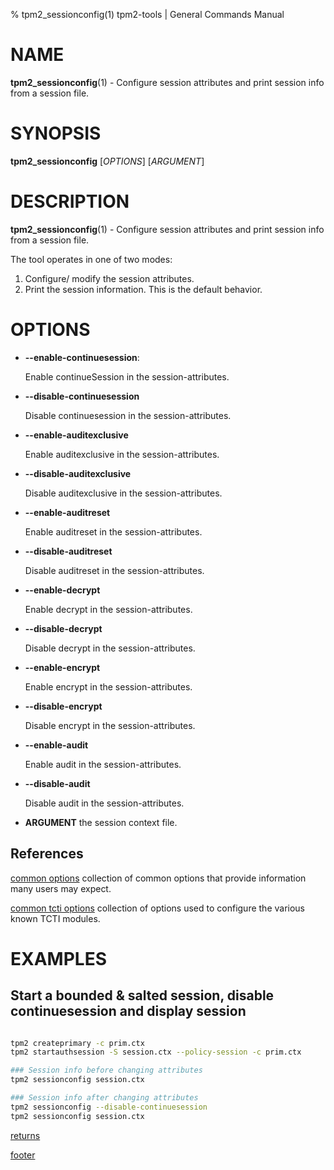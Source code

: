 % tpm2_sessionconfig(1) tpm2-tools | General Commands Manual

# NAME

**tpm2_sessionconfig**(1) - Configure session attributes and print session info
from a session file.

# SYNOPSIS

**tpm2_sessionconfig** [*OPTIONS*] [*ARGUMENT*]

# DESCRIPTION

**tpm2_sessionconfig**(1) - Configure session attributes and print session info
from a session file.

The tool operates in one of two modes:
1. Configure/ modify the session attributes.
2. Print the session information. This is the default behavior.

# OPTIONS

  * **\--enable-continuesession**:

    Enable continueSession in the session-attributes.

  * **\--disable-continuesession**

    Disable continuesession in the session-attributes.

  * **\--enable-auditexclusive**

    Enable auditexclusive in the session-attributes.

  * **\--disable-auditexclusive**

    Disable auditexclusive in the session-attributes.

  * **\--enable-auditreset**

    Enable  auditreset in the session-attributes.

  * **\--disable-auditreset**

    Disable auditreset in the session-attributes.

  * **\--enable-decrypt**

    Enable  decrypt in the session-attributes.

  * **\--disable-decrypt**

    Disable decrypt in the session-attributes.

  * **\--enable-encrypt**

    Enable  encrypt in the session-attributes.

  * **\--disable-encrypt**

    Disable encrypt in the session-attributes.

  * **\--enable-audit**

    Enable  audit in the session-attributes.

  * **\--disable-audit**

    Disable audit in the session-attributes.

* **ARGUMENT** the session context file.

## References

[common options](common/options.md) collection of common options that provide
information many users may expect.

[common tcti options](common/tcti.md) collection of options used to configure
the various known TCTI modules.

# EXAMPLES

## Start a bounded & salted session, disable continuesession and display session

```bash

tpm2 createprimary -c prim.ctx
tpm2 startauthsession -S session.ctx --policy-session -c prim.ctx

### Session info before changing attributes
tpm2 sessionconfig session.ctx

### Session info after changing attributes
tpm2 sessionconfig --disable-continuesession
tpm2 sessionconfig session.ctx

```

[returns](common/returns.md)

[footer](common/footer.md)
